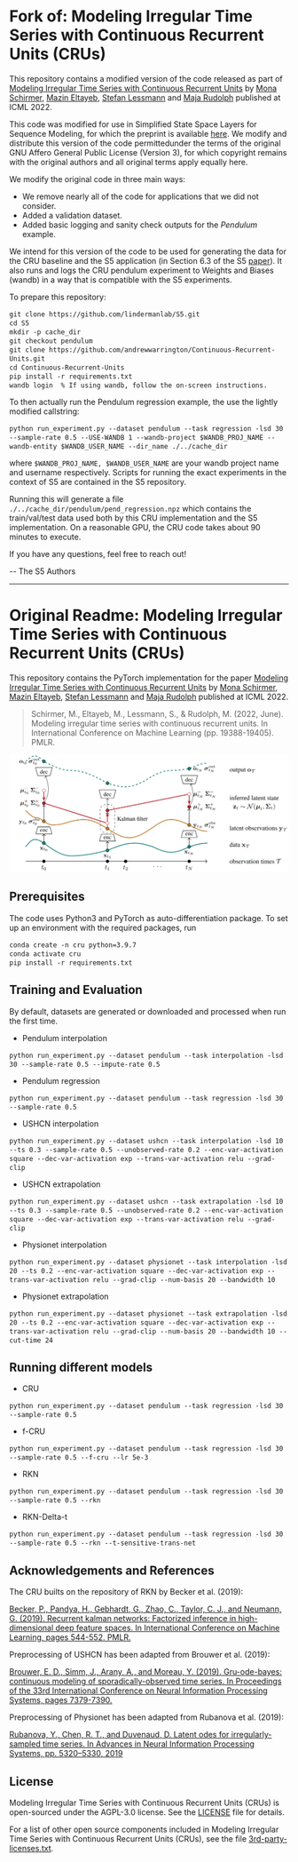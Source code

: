 # Fork of: Modeling Irregular Time Series with Continuous Recurrent Units (CRUs)
This repository contains a modified version of the code released as part of [Modeling Irregular Time Series with Continuous Recurrent Units](https://proceedings.mlr.press/v162/schirmer22a/schirmer22a.pdf) by [Mona Schirmer](https://monasch.github.io/), [Mazin Eltayeb](https://www.linkedin.com/in/mazin-eltayeb-199a6a18), [Stefan Lessmann](https://www.wiwi.hu-berlin.de/en/Professorships/bwl/wi/personen-en/hl/standardseite-en) and [Maja Rudolph](http://maja-rita-rudolph.com/) published at ICML 2022.

This code was modified for use in Simplified State Space Layers for Sequence Modeling, for which the preprint is available [here](https://arxiv.org/abs/2208.04933).  We modify and distribute this version of the code permittedunder the terms of the original GNU Affero General Public License (Version 3), for which copyright remains with the original authors and all original terms apply equally here.  

We modify the original code in three main ways:
- We remove nearly all of the code for applications that we did not consider.
- Added a validation dataset.
- Added basic logging and sanity check outputs for the _Pendulum_ example.

We intend for this version of the code to be used for generating the data for the CRU baseline and the S5 application (in Section 6.3 of the S5 [paper](https://arxiv.org/abs/2208.04933)).  It also runs and logs the CRU pendulum experiment to Weights and Biases (wandb) in a way that is compatible with the S5 experiments.

To prepare this repository:
```
git clone https://github.com/lindermanlab/S5.git
cd S5
mkdir -p cache_dir
git checkout pendulum
git clone https://github.com/andrewwarrington/Continuous-Recurrent-Units.git
cd Continuous-Recurrent-Units
pip install -r requirements.txt
wandb login  % If using wandb, follow the on-screen instructions.
```

To then actually run the Pendulum regression example, the use the lightly modified callstring:
```
python run_experiment.py --dataset pendulum --task regression -lsd 30 --sample-rate 0.5 --USE-WANDB 1 --wandb-project $WANDB_PROJ_NAME --wandb-entity $WANDB_USER_NAME --dir_name ./../cache_dir
```
where `$WANDB_PROJ_NAME, $WANDB_USER_NAME` are your wandb project name and username respectively.  Scripts for running the exact experiments in the context of S5 are contained in the S5 repository.

Running this will generate a file `./../cache_dir/pendulum/pend_regression.npz` which contains the train/val/test data used both by this CRU implementation and the S5 implementation.  On a reasonable GPU, the CRU code takes about 90 minutes to execute.

If you have any questions, feel free to reach out! 

-- The S5 Authors 




--- 

# Original Readme: Modeling Irregular Time Series with Continuous Recurrent Units (CRUs)

This repository contains the PyTorch implementation for the paper [Modeling Irregular Time Series with Continuous Recurrent Units](https://arxiv.org/pdf/2111.11344.pdf) by [Mona Schirmer](https://monasch.github.io/), [Mazin Eltayeb](https://www.linkedin.com/in/mazin-eltayeb-199a6a18), [Stefan Lessmann](https://www.wiwi.hu-berlin.de/en/Professorships/bwl/wi/personen-en/hl/standardseite-en) and [Maja Rudolph](http://maja-rita-rudolph.com/) published at ICML 2022.
>Schirmer, M., Eltayeb, M., Lessmann, S., & Rudolph, M. (2022, June). Modeling irregular time series with continuous recurrent units. In International Conference on Machine Learning (pp. 19388-19405). PMLR.
<p align="center">
  <img width="600" src="imgs/overview.PNG">
</p>

## Prerequisites
The code uses Python3 and PyTorch as auto-differentiation package. To set up an environment with the required packages, run
```
conda create -n cru python=3.9.7
conda activate cru
pip install -r requirements.txt
```


## Training and Evaluation
By default, datasets are generated or downloaded and processed when run the first time. 

 - Pendulum interpolation 
```
python run_experiment.py --dataset pendulum --task interpolation -lsd 30 --sample-rate 0.5 --impute-rate 0.5
```

 - Pendulum regression 
```
python run_experiment.py --dataset pendulum --task regression -lsd 30 --sample-rate 0.5
```

 - USHCN interpolation 
```
python run_experiment.py --dataset ushcn --task interpolation -lsd 10 --ts 0.3 --sample-rate 0.5 --unobserved-rate 0.2 --enc-var-activation square --dec-var-activation exp --trans-var-activation relu --grad-clip
```

 - USHCN extrapolation
```
python run_experiment.py --dataset ushcn --task extrapolation -lsd 10 --ts 0.3 --sample-rate 0.5 --unobserved-rate 0.2 --enc-var-activation square --dec-var-activation exp --trans-var-activation relu --grad-clip
```

 - Physionet interpolation
```
python run_experiment.py --dataset physionet --task interpolation -lsd 20 --ts 0.2 --enc-var-activation square --dec-var-activation exp --trans-var-activation relu --grad-clip --num-basis 20 --bandwidth 10 
```

 - Physionet extrapolation 
```
python run_experiment.py --dataset physionet --task extrapolation -lsd 20 --ts 0.2 --enc-var-activation square --dec-var-activation exp --trans-var-activation relu --grad-clip --num-basis 20 --bandwidth 10 --cut-time 24
```

## Running different models

 - CRU
```
python run_experiment.py --dataset pendulum --task regression -lsd 30 --sample-rate 0.5
```

 - f-CRU
```
python run_experiment.py --dataset pendulum --task regression -lsd 30 --sample-rate 0.5 --f-cru --lr 5e-3
```

 - RKN
```
python run_experiment.py --dataset pendulum --task regression -lsd 30 --sample-rate 0.5 --rkn 
```

 - RKN-Delta-t
```
python run_experiment.py --dataset pendulum --task regression -lsd 30 --sample-rate 0.5 --rkn --t-sensitive-trans-net
```


## Acknowledgements and References
The CRU builts on the repository of RKN by Becker et al. (2019):

[Becker, P., Pandya, H., Gebhardt, G., Zhao, C., Taylor, C. J., and Neumann, G. (2019). Recurrent kalman networks: Factorized inference in high-dimensional deep feature spaces. In International Conference on Machine Learning, pages 544-552. PMLR.](https://arxiv.org/pdf/1905.07357.pdf)

Preprocessing of USHCN has been adapted from Brouwer et al. (2019):

[Brouwer, E. D., Simm, J., Arany, A., and Moreau, Y. (2019). Gru-ode-bayes: continuous modeling of sporadically-observed time series. In Proceedings of the 33rd International Conference on Neural Information Processing Systems, pages 7379-7390.](https://github.com/edebrouwer/gru_ode_bayes)

Preprocessing of Physionet has been adapted from Rubanova et al. (2019):

[Rubanova, Y., Chen, R. T., and Duvenaud, D. Latent odes for irregularly-sampled time series. In Advances in Neural Information Processing Systems, pp. 5320–5330, 2019](https://github.com/YuliaRubanova/latent_ode)

## License

Modeling Irregular Time Series with Continuous Recurrent Units (CRUs) is open-sourced under the AGPL-3.0 license. See the
[LICENSE](LICENSE) file for details.

For a list of other open source components included in Modeling Irregular Time Series with Continuous Recurrent Units (CRUs), see the
file [3rd-party-licenses.txt](3rd-party-licenses.txt).